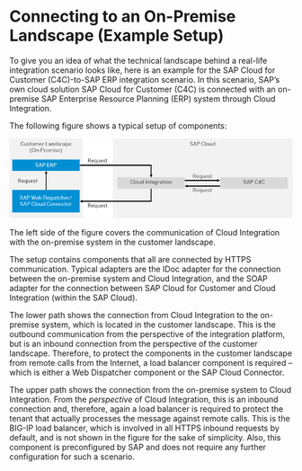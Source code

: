 <!-- loioa15af84aa3364f39b484c8ba2e2395b8 -->

# Connecting to an On-Premise Landscape \(Example Setup\)

To give you an idea of what the technical landscape behind a real-life integration scenario looks like, here is an example for the SAP Cloud for Customer \(C4C\)-to-SAP ERP integration scenario. In this scenario, SAP’s own cloud solution SAP Cloud for Customer \(C4C\) is connected with an on-premise SAP Enterprise Resource Planning \(ERP\) system through Cloud Integration.

The following figure shows a typical setup of components:

![](images/Cloud_Technical_Landscape_SAP_Cloud_Connector_be397c6.png)

The left side of the figure covers the communication of Cloud Integration with the on-premise system in the customer landscape.

The setup contains components that all are connected by HTTPS communication. Typical adapters are the IDoc adapter for the connection between the on-premise system and Cloud Integration, and the SOAP adapter for the connection between SAP Cloud for Customer and Cloud Integration \(within the SAP Cloud\).

The lower path shows the connection from Cloud Integration to the on-premise system, which is located in the customer landscape. This is the outbound communication from the perspective of the integration platform, but is an inbound connection from the perspective of the customer landscape. Therefore, to protect the components in the customer landscape from remote calls from the Internet, a load balancer component is required – which is either a Web Dispatcher component or the SAP Cloud Connector.

The upper path shows the connection from the on-premise system to Cloud Integration. From the *perspective* of Cloud Integration, this is an inbound connection and, therefore, again a load balancer is required to protect the tenant that actually processes the message against remote calls. This is the BIG-IP load balancer, which is involved in all HTTPS inbound requests by default, and is not shown in the figure for the sake of simplicity. Also, this component is preconfigured by SAP and does not require any further configuration for such a scenario.

